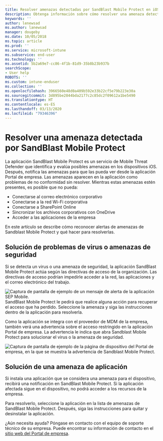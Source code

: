 ```yaml
---
title: Resolver amenazas detectadas por SandBlast Mobile Protect en iOS | Microsoft Docs
description: Obtenga información sobre cómo resolver una amenaza detectada por SandBlast Mobile Protect en iOS.
keywords: ''
author: lenewsad
ms.author: lanewsad
manager: dougeby
ms.date: 10/05/2018
ms.topic: article
ms.prod: ''
ms.service: microsoft-intune
ms.subservice: end-user
ms.technology: ''
ms.assetid: 5b2a69e7-cc86-4f1b-81d9-35b8b23b937b
searchScope:
- User help
ROBOTS: ''
ms.custom: intune-enduser
ms.collection: ''
ms.openlocfilehash: 3966560e48d0a409b592e33b22cf5e79b223e30a
ms.sourcegitcommit: 3d895be2844bda2177c2c85dc2f09612a1be5490
ms.translationtype: HT
ms.contentlocale: es-ES
ms.lasthandoff: 03/13/2020
ms.locfileid: "79346396"
---
```

# <a name="resolve-a-threat-found-by-sandblast-mobile-protect"></a>Resolver una amenaza detectada por SandBlast Mobile Protect

La aplicación SandBlast Mobile Protect es un servicio de Mobile Threat Defender que identifica y evalúa posibles amenazas en los dispositivos iOS. Después, notifica las amenazas para que las pueda ver desde la aplicación Portal de empresa. Las amenazas aparecen en la aplicación como problemas de no conformidad sin resolver. Mientras estas amenazas estén presentes, es posible que no pueda:   

* Conectarse al correo electrónico corporativo
* Conectarse a la red Wi-Fi corporativa
* Conectarse a SharePoint Online
* Sincronizar los archivos corporativos con OneDrive
* Acceder a las aplicaciones de la empresa

En este artículo se describe cómo reconocer alertas de amenazas de Sandblast Mobile Protect y qué hacer para resolverlas.  

## <a name="troubleshoot-virus-or-security-threat"></a>Solución de problemas de virus o amenazas de seguridad  
Si se detecta un virus o una amenaza de seguridad, la aplicación SandBlast Mobile Protect actúa según las directivas de acceso de la organización. Las directivas de acceso podrían impedirle acceder a la red, las aplicaciones y el correo electrónico del trabajo.  

![Captura de pantalla de ejemplo de un mensaje de alerta de la aplicación SEP Mobile.](./media/skycure-list-of-potential-issues-android.png)  
SandBlast Mobile Protect le pedirá que realice alguna acción para recuperar el acceso que ha perdido. Seleccione la amenaza y siga las instrucciones dentro de la aplicación para resolverla.

Como la aplicación se integra con el proveedor de MDM de la empresa, también verá una advertencia sobre el acceso restringido en la aplicación Portal de empresa. La advertencia le indica que abra Sandblast Mobile Protect para solucionar el virus o la amenaza de seguridad.  

  ![Captura de pantalla de ejemplo de la página de dispositivo del Portal de empresa, en la que se muestra la advertencia de Sandblast Mobile Protect.](./media/CP-lookout-virus-banner-1808.png)  

## <a name="troubleshoot-an-app-threat"></a>Solución de una amenaza de aplicación  

Si instala una aplicación que se considera una amenaza para el dispositivo, recibirá una notificación en SandBlast Mobile Protect. Si la aplicación afectada sigue en el dispositivo, no podrá acceder a los recursos de la empresa.  

Para resolverlo, seleccione la aplicación en la lista de amenazas de SandBlast Mobile Protect. Después, siga las instrucciones para quitar y desinstalar la aplicación.  

¿Aún necesita ayuda? Póngase en contacto con el equipo de soporte técnico de su empresa. Puede encontrar su información de contacto en el [sitio web del Portal de empresa](https://go.microsoft.com/fwlink/?linkid=2010980).  
